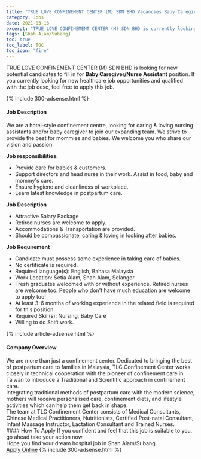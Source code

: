 ```yaml
---
title: "TRUE LOVE CONFINEMENT CENTER (M) SDN BHD Vacancies Baby Caregiver/Nurse Assistant" 
category: Jobs 
date: 2021-03-16 
excerpt: "TRUE LOVE CONFINEMENT CENTER (M) SDN BHD is currently looking for suitable person to fill in the Baby Caregiver/Nurse Assistant which positioned at Shah Alam/Subang" 
tags: [Shah Alam/Subang] 
toc: true 
toc_label: TOC 
toc_icon: "fire" 
--- 
```


<p>TRUE LOVE CONFINEMENT CENTER (M) SDN BHD is looking for new potential candidates to fill in for <b>Baby Caregiver/Nurse Assistant</b> position. If you currently looking for new healthcare job opportunities and qualified with the job desc, feel free to apply this job.
</p>{% include 300-adsense.html %} 
<div><div><h4>Job Description</h4></div><div><div><span><div><p>We are a hotel-style confinement centre, looking for caring &amp; loving nursing assistants and/or baby caregiver to join our expanding team. We strive to provide the best for mommies and babies. We welcome you who share our vision and passion.&#160;</p><p><strong>Job responsibilities:</strong></p><ul><li>Provide care for babies &amp; customers.</li><li>Support directors and head nurse in their work. Assist in food, baby and mommy's care.</li><li>Ensure hygiene and cleanliness of workplace.</li><li>Learn latest knowledge in postpartum care.</li></ul><p><strong>Job Description</strong></p><ul><li>Attractive Salary Package</li><li>Retired nurses are welcome to apply.&#160;</li><li>Accommodations &amp; Transportation are provided.</li><li>Should be compassionate, caring &amp; loving in looking after babies.&#160;</li></ul><p><strong>Job Requirement</strong></p><ul><li>Candidate must possess some experience in taking care of babies.</li><li>No certificate is required.</li><li>Required language(s): English, Bahasa Malaysia</li><li>Work Location: Setia Alam, Shah Alam, Selangor</li><li>Fresh graduates welcomed with or without experience. Retired nurses are welcome too. People who don't have much education are welcome to apply too!</li><li>At least 3-6 months of working experience in the related field is required for this position.</li><li>Required Skill(s): Nursing, Baby Care</li><li>Willing to do Shift work.&#160;</li></ul></div></span></div></div></div> 
{% include article-adsense.html %} 
<div><div><h4>Company Overview</h4></div><div><div><span><div><div>We are more than just a confinement center. Dedicated to bringing the best of postpartum care to families in Malaysia, TLC Confinement Center works closely in technical cooperation with the pioneer of confinement care in Taiwan to introduce a Traditional and Scientific approach in confinement care.</div>
<div>Integrating traditional methods of postpartum care with the modern science, mothers will receive personalised care, confinement diets, and lifestyle activities which can help them get back in shape.</div>
<div>The team at TLC Confinement Center consists of Medical Consultants, Chinese Medical Practitioners, Nutritionists, Certified Post-natal Consultant, Infant Massage Instructor, Lactation Consultant and Trained Nurses.</div></div></span></div></div></div> 
#### How To Apply 
If you confident and feel that this job is suitable to you, go ahead take your action now. <br/> 
Hope you find your dream hospital job in Shah Alam/Subang. <br/> 
<a href="https://www.jobstreet.com.my/en/job/baby-caregiver-nurse-assistant-4507358?jobId=jobstreet-my-job-4507358" class="btn btn--warning" target="_blank" rel="nofollow noopenner">Apply Online</a> 
{% include 300-adsense.html %} 
